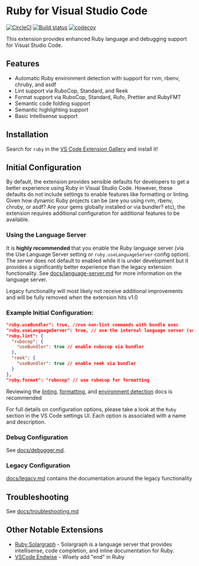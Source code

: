 # Ruby for Visual Studio Code

[![CircleCI](https://img.shields.io/circleci/build/github/rubyide/vscode-ruby?label=circleci&token=c9eaf03305b3fe24e8bc819f3f48060431e8e78f)](https://circleci.com/gh/rubyide/vscode-ruby)
[![Build status](https://ci.appveyor.com/api/projects/status/vlgs2y7tsc4xpj4c?svg=true)](https://ci.appveyor.com/project/rebornix/vscode-ruby)
[![codecov](https://codecov.io/gh/rubyide/vscode-ruby/branch/main/graph/badge.svg)](https://codecov.io/gh/rubyide/vscode-ruby)

This extension provides enhanced Ruby language and debugging support for Visual Studio Code.

## Features

- Automatic Ruby environment detection with support for rvm, rbenv, chruby, and asdf
- Lint support via RuboCop, Standard, and Reek
- Format support via RuboCop, Standard, Rufo, Prettier and RubyFMT
- Semantic code folding support
- Semantic highlighting support
- Basic Intellisense support

## Installation

Search for `ruby` in the [VS Code Extension Gallery](https://code.visualstudio.com/docs/editor/extension-gallery) and install it!

## Initial Configuration

By default, the extension provides sensible defaults for developers to get a better experience using Ruby in Visual Studio Code. However, these defaults do not include settings to enable features like formatting or linting. Given how dynamic Ruby projects can be (are you using rvm, rbenv, chruby, or asdf? Are your gems globally installed or via bundler? etc), the extension requires additional configuration for additional features to be available.

### Using the Language Server

It is **highly recommended** that you enable the Ruby language server (via the Use Language Server setting or `ruby.useLanguageServer` config option). The server does not default to enabled while it is under development but it provides a significantly better experience than the legacy extension functionality. See [docs/language-server.md](https://github.com/rubyide/vscode-ruby/blob/main/docs/language-server.md) for more information on the language server.

Legacy functionality will most likely not receive additional improvements and will be fully removed when the extension hits v1.0

### Example Initial Configuration:

```json
"ruby.useBundler": true, //run non-lint commands with bundle exec
"ruby.useLanguageServer": true, // use the internal language server (see below)
"ruby.lint": {
  "rubocop": {
    "useBundler": true // enable rubocop via bundler
  },
  "reek": {
    "useBundler": true // enable reek via bundler
  }
},
"ruby.format": "rubocop" // use rubocop for formatting
```

Reviewing the [linting](https://github.com/rubyide/vscode-ruby/blob/main/docs/linting.md), [formatting](https://github.com/rubyide/vscode-ruby/blob/main/docs/formatting.md), and [environment detection](https://github.com/rubyide/vscode-ruby/blob/main/docs/language-server.md) docs is recommended

For full details on configuration options, please take a look at the `Ruby` section in the VS Code settings UI. Each option is associated with a name and description.

### Debug Configuration

See [docs/debugger.md](https://github.com/rubyide/vscode-ruby/blob/main/docs/debugger.md).

### Legacy Configuration

[docs/legacy.md](https://github.com/rubyide/vscode-ruby/blob/main/docs/legacy.md) contains the documentation around the legacy functionality

## Troubleshooting

See [docs/troubleshooting.md](https://github.com/rubyide/vscode-ruby/blob/main/docs/troubleshooting.md)

## Other Notable Extensions

- [Ruby Solargraph](https://marketplace.visualstudio.com/items?itemName=castwide.solargraph) - Solargraph is a language server that provides intellisense, code completion, and inline documentation for Ruby.
- [VSCode Endwise](https://github.com/kaiwood/vscode-endwise) - Wisely add "end" in Ruby
